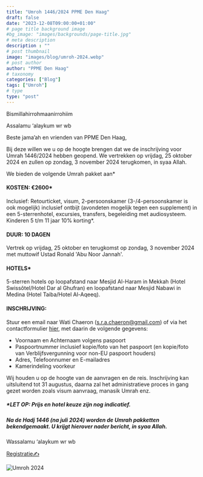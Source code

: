 ```yaml
---
title: "Umroh 1446/2024 PPME Den Haag"
draft: false
date: "2023-12-08T09:00:00+01:00"
# page title background image
#bg_image: "images/backgrounds/page-title.jpg"
# meta description
description : ""
# post thumbnail
image: "images/blog/umroh-2024.webp"
# post author
author: "PPME Den Haag"
# taxonomy
categories: ["Blog"]
tags: ["Umroh"]
# type
type: "post"
---
```


Bismillahirrohmaanirrohiim

Assalamu ‘alaykum wr wb

Beste jama’ah en vrienden van PPME Den Haag,

Bij deze willen we u op de hoogte brengen dat we de inschrijving voor Umrah 1446/2024 hebben geopend. We vertrekken op vrijdag, 25 oktober 2024 en zullen op zondag, 3 november 2024 terugkomen, in syaa Allah. 

We bieden de volgende Umrah pakket aan*

#### KOSTEN: €2600*
Inclusief: Retourticket, visum, 2-persoonskamer (3-/4-persoonskamer is ook mogelijk) inclusief ontbijt (avondeten mogelijk tegen een supplement) in een 5-sterrenhotel, excursies, transfers, begeleiding met audiosysteem. Kinderen 5 t/m 11 jaar 10% korting*.

#### DUUR: 10 DAGEN
Vertrek op vrijdag, 25 oktober en terugkomst op zondag, 3 november 2024 met muttowif Ustad Ronald 'Abu Noor Jannah'.

#### HOTELS*
5-sterren hotels op loopafstand naar Mesjid Al-Haram in Mekkah (Hotel Swissôtel/Hotel Dar al Ghufran) en loopafstand naar Mesjid Nabawi in Medina (Hotel Taiba/Hotel Al-Aqeeq).

#### INSCHRIJVING:
Stuur een email naar Wati Chaeron (s.r.a.chaeron@gmail.com) of via het contactformulier [hier](https://forms.gle/R2SVV3PkduDtNSxH9), met daarin de volgende gegevens:
* Voornaam en Achternaam volgens paspoort
* Paspoortnummer inclusief kopie/foto van het paspoort (en kopie/foto van Verblijfsvergunning voor non-EU paspoort houders)
* Adres, Telefoonnumer en E-mailadres
* Kamerindeling voorkeur

Wij houden u op de hoogte van de aanvragen en de reis. Inschrijving kan uitsluitend tot 31 augustus, daarna zal het administratieve proces in gang gezet worden zoals visum aanvraag, manasik Umrah enz.

##### *LET OP: Prijs en hotel keuze zijn nog indicatief.
##### Na de Hadj 1446 (na juli 2024) worden de Umrah pakketten bekendgemaakt. U krijgt hierover nader bericht, in syaa Allah.

Wassalamu ‘alaykum wr wb

<a class="btn btn-primary" href="https://forms.gle/R2SVV3PkduDtNSxH9" role="button">Registratie✍️</a>


<img src="/images/blog/umroh-2024-nl.jpeg" class="img-fluid" alt="Umroh 2024">